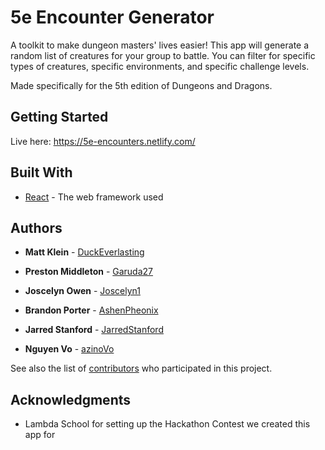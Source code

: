# 5e Encounter Generator

A toolkit to make dungeon masters' lives easier! This app will generate a random list of creatures for your group to battle. You can filter for specific types of creatures, specific environments, and specific challenge levels. 

Made specifically for the 5th edition of Dungeons and Dragons.

## Getting Started

Live here: https://5e-encounters.netlify.com/



## Built With

* [React](https://reactjs.org/) - The web framework used



## Authors

* **Matt Klein** - [DuckEverlasting](https://github.com/DuckEverlasting)

* **Preston Middleton** - [Garuda27](https://github.com/Garuda27)

* **Joscelyn Owen** - [Joscelyn1](https://github.com/Joscelyn1)

* **Brandon Porter** - [AshenPheonix](https://github.com/AshenPheonix)

* **Jarred Stanford** - [JarredStanford](https://github.com/JarredStanford)

* **Nguyen Vo** - [azinoVo](https://github.com/azinoVo)



See also the list of [contributors](https://github.com/your/project/contributors) who participated in this project.


## Acknowledgments

* Lambda School for setting up the Hackathon Contest we created this app for
